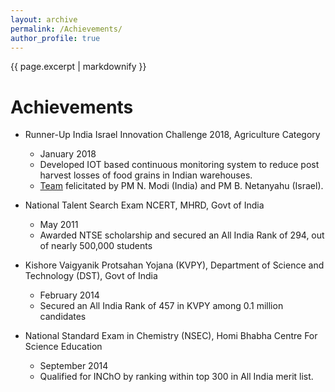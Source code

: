 ```yaml
---
layout: archive
permalink: /Achievements/
author_profile: true
---
```


{{ page.excerpt | markdownify }}

# Achievements

- Runner-Up India Israel Innovation Challenge 2018, Agriculture Category
    - January 2018
    - Developed IOT based continuous monitoring system to reduce post harvest losses of food grains in Indian warehouses. 
    - [Team](http://ambersolutions.in/) felicitated by PM N. Modi (India) and PM B. Netanyahu (Israel).

- National Talent Search Exam NCERT, MHRD, Govt of India
    - May 2011 
    - Awarded NTSE scholarship and secured an All India Rank of 294, out of nearly 500,000 students

- Kishore Vaigyanik Protsahan Yojana (KVPY), Department of Science and Technology (DST), Govt of India
    - February 2014
    - Secured an All India Rank of 457 in KVPY among 0.1 million candidates

- National Standard Exam in Chemistry (NSEC), Homi Bhabha Centre For Science Education
    - September 2014
    - Qualified for INChO by ranking within top 300 in All India merit list.

